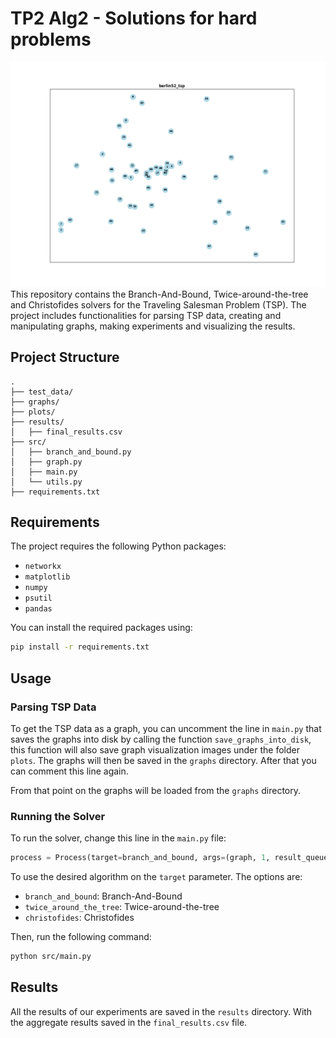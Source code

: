 # TP2 Alg2 - Solutions for hard problems
![berlin52_tsp](plots/graphs/berlin52_tsp.png)
This repository contains the Branch-And-Bound, Twice-around-the-tree and Christofides solvers for the Traveling Salesman Problem (TSP). The project includes functionalities for parsing TSP data, creating and manipulating graphs, making experiments and visualizing the results.

## Project Structure
```
.
├── test_data/
├── graphs/
├── plots/
├── results/
│   ├── final_results.csv
├── src/
│   ├── branch_and_bound.py
│   ├── graph.py
│   ├── main.py
│   └── utils.py
├── requirements.txt
```

## Requirements
The project requires the following Python packages:

- `networkx`
- `matplotlib`
- `numpy`
- `psutil`
- `pandas`

You can install the required packages using:

```sh
pip install -r requirements.txt
```

## Usage

### Parsing TSP Data
To get the TSP data as a graph, you can uncomment the line in ``main.py`` that saves the graphs into disk by calling the function ``save_graphs_into_disk``, this function will also save graph visualization images under the folder ``plots``. The graphs will then be saved in the ``graphs`` directory. After that you can comment this line again.

From that point on the graphs will be loaded from the ``graphs`` directory.

### Running the Solver
To run the solver, change this line in the ``main.py`` file:

```python
process = Process(target=branch_and_bound, args=(graph, 1, result_queue))
```
To use the desired algorithm on the `target` parameter. The options are:
- `branch_and_bound`: Branch-And-Bound
- `twice_around_the_tree`: Twice-around-the-tree
- `christofides`: Christofides

Then, run the following command:
```sh
python src/main.py
```

## Results
All the results of our experiments are saved in the `results` directory. With the aggregate results saved in the `final_results.csv` file.